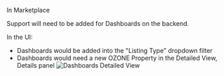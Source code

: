 In Marketplace

Support will need to be added for Dashboards on the backend.

In the UI:
* Dashboards would be added into the "Listing Type" dropdown filter
* Dashboards would need a new OZONE Property in the Detailed View, Details panel
![Dashboards Detailed View](https://raw.githubusercontent.com/ozone-development/ozp-documentation/master/mockups/marketplace/MP_DetailedView_Dashboard.png)